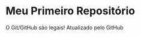 Meu Primeiro Repositório 
======================== 

O Git/GitHub são legais!
Atualizado pelo GitHub
